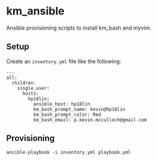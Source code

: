 # km_ansible

Ansible provisioning scripts to install km_bash and myvim.

## Setup

Create an `inventory.yml` file like the following:

```
---
all:
  children:
    single_user:
      hosts:
        hp18lin:
          ansible_host: hp18lin
          km_bash_prompt_name: kevin@hp18lin
          km_bash_prompt_color: Red
          km_bash_email: p.kevin.mcculloch@gmail.com
```

## Provisioning

```
ansible-playbook -i inventory.yml playbook.yml
```
